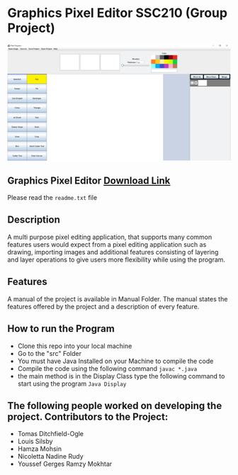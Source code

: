 # Graphics Pixel Editor SSC210 (Group Project)
![App Screenshoot](https://github.com/youssef-gerges-ramzy-mokhtar/Graphic-Pixel-Editor/blob/main/screenshots/program.png)

## Graphics Pixel Editor [Download Link](https://drive.google.com/drive/folders/1pENXt96a_IQZKMuhqTRcahIkJnw80gAb?usp=share_link)
Please read the ```readme.txt``` file

## Description
A multi purpose pixel editing application, that supports many common features users would expect from a pixel editing application such as drawing, importing images and additional features consisting of layering and layer operations to give users more flexibility while using the program.

## Features
A manual of the project is available in Manual Folder. The manual states the features offered by the project and a description of every feature.

## How to run the Program
- Clone this repo into your local machine
- Go to the "src" Folder
- You must have Java Installed on your Machine to compile the code
- Compile the code using the following command ```javac *.java```
- the main method is in the Display Class type the following command to start using the program ```Java Display```

## The following people worked on developing the project. Contributors to the Project:
- Tomas Ditchfield-Ogle
- Louis Silsby
- Hamza Mohsin
- Nicoletta Nadine Rudy
- Youssef Gerges Ramzy Mokhtar
